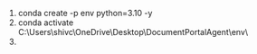 1. conda create -p env python=3.10 -y
2. conda activate C:\Users\shivc\OneDrive\Desktop\DocumentPortalAgent\env\
3. 